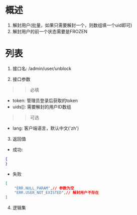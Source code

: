 # 概述

1. 解封用户(批量，如果只需要解封一个，则数组填一个uid即可)
2. 解封用户的前一个状态需要是FROZEN

# 列表

1. 接口名: /admin/user/unblock

2. 接口参数

>>必填
* token: 管理员登录后获取的token
* uids[]: 需要解封的用户ID数组

>>可选
* lang: 客户端语言，默认中文('zh')

3. 返回值
* 成功:
```json
{
}
```

* 失败
```json
[
    "ERR.NULL_PARAM",// 参数为空
    "ERR.USER_NOT_EXISTED",// 解封用户不存在
]
```

4. 逻辑集